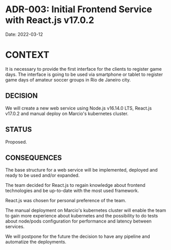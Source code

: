 # ADR-003: Initial Frontend Service with React.js v17.0.2

Date: 2022-03-12

# CONTEXT

It is necessary to provide the first interface for the clients to register game days. The interface is going to be used
via smartphone or tablet to register game days of amateur soccer groups in Rio de Janeiro city.

## DECISION

We will create a new web service using Node.js v16.14.0 LTS, React.js v17.0.2 and manual deploy on Marcio's kubernetes
cluster.

## STATUS

Proposed.

## CONSEQUENCES

The base structure for a web service will be implemented, deployed and ready to be used and/or expanded.

The team decided for React.js to regain knowledge about frontend technologies and be up-to-date with the most used
framework.

React.js was chosen for personal preference of the team.

The manual deployment on Marcio's kubernetes cluster will enable the team to gain more experience about kubernetes and
the possibility to do tests about node/pods configuration for performance and latency between services.

We will postpone for the future the decision to have any pipeline and automatize the deployments.